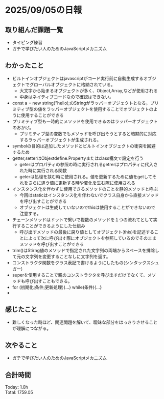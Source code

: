 # 2025/09/05の日報
## 取り組んだ課題一覧
* タイピング練習
* ガチで学びたい人のためのJavaScriptメカニズム
## わかったこと 
* ビルトインオブジェクトはjavascriptがコード実行前に自動生成するオブジェクトでグローバルオブジェクトに格納されている。
  * 大文字から始まるオブジェクトが多く、Object,Array,などが使用される
  * 中身はネイティブコードなので確認はできない。
* const a = new string("hello);のStringがラッパーオブジェクトとなる。プリミティブ型の値をラッパーオブジェクトを使用することでオブジェクトのように使用することができる
* プリミティブ型も一時的にメソッドを使用できるのはラッパーオブジェクトのおかげ。
  * プリミティブ型の変数でもメソッドを呼び出そうとすると暗黙的に対応するラッパーオブジェクトが生成される。
* symbolの目的は追加したメソッドとビルトインオブジェクトの衝突を回避するため
* getter,setterはObjextdefine.Propertyまたはclass構文で設定を行う
  * geterはプロパティの参照の時に実行されるgetrerはプロパティに代入された時に実行される関数
  * geterは処理を挟む時に使用される。値を更新するために値をgetしてそれをさらに違う値に更新する時や変化を生む際に使用される
* インスタンス化を伴わずに使用できるメソッドのことを静的メソッドと呼ぶ
  * 今回はstaticはインスタンス化を伴わないでクラス自身から直接メソッドを呼び出すことができる
  * オブジェクトは生成していないのでthisは使用することができないので注意する。
* チェーンメソッドはドットで繋いで複数のメソッドを１つの流れてとして実行することができるようにした仕組み
  * 呼び出すメソッドの最後に戻り値としてオブジェクト(this)を記述することによって次に呼び出す際にオブジェクトを参照しているのでそのままメソッドを呼び出すことができる  
* trim()はStirng値のメソッドで指定された文字列の両端からスペースを排除して元の文字列を変更することなしに文字列を返す。
* コンストラクタ関数をクラス表記で書けるようにしたもの(シンタックスシュガー)
* superを使用することで親のコンストラクタを呼び出すだけでなくて、メソッドも呼び出すこともできる。
* for (初期化;条件;更新処理){...} while(条件){...}
* 
## 感じたこと
* 難しくなった時ほど、関連問題を解いて、曖昧な部分をはっきりさせることが理解につながる。
## 次やること
* ガチで学びたい人のためのJavaScriptメカニズム
##  合計時間 
Today: 1.0h<br>
Total: 1759.05
